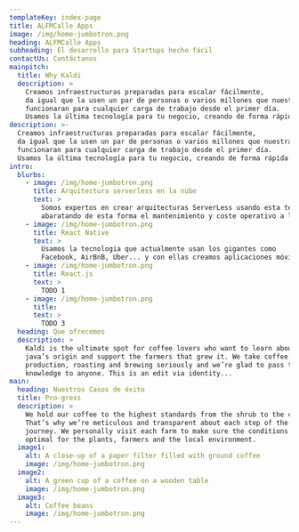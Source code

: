 ```yaml
---
templateKey: index-page
title: ALFMCalle Apps
image: /img/home-jumbotron.png
heading: ALFMCalle Apps
subheading: El desarrollo para Startups hecho fácil
contactUs: Contáctanos
mainpitch:
  title: Why Kaldi
  description: >
    Creamos infraestructuras preparadas para escalar fácilmente,
    da igual que la usen un par de personas o varios millones que nuestras apps
    funcionaran para cualquier carga de trabajo desde el primer día.
    Usamos la última tecnología para tu negocio, creando de forma rápida todo lo necesario para tu Startup
description: >-
  Creamos infraestructuras preparadas para escalar fácilmente,
  da igual que la usen un par de personas o varios millones que nuestras apps
  funcionaran para cualquier carga de trabajo desde el primer día.
  Usamos la última tecnología para tu negocio, creando de forma rápida todo lo necesario para tu Startup
intro:
  blurbs:
    - image: /img/home-jumbotron.png
      title: Arquitectura serverless en la nube
      text: >
        Somos expertos en crear arquitecturas ServerLess usando esta tecnología
        abaratando de esta forma el mantenimiento y coste operativo a largo plazo.
    - image: /img/home-jumbotron.png
      title: React Native
      text: >
        Usamos la tecnologia que actualmente usan los gigantes como
        Facebook, AirBnB, Uber... y con ellas creamos aplicaciones móviles modernas, además usamos la sinergia entre React.js y React Native para crear de esta forma aplicaciones nativas y páginas webs reutilizando muchas partes entre ambas y de esta forma desarrollar el proyecto de una forma rápida.
    - image: /img/home-jumbotron.png
      title: React.js
      text: >
        TODO 1
    - image: /img/home-jumbotron.png
      title:
      text: >
        TODO 3
  heading: Que ofrecemos
  description: >
    Kaldi is the ultimate spot for coffee lovers who want to learn about their
    java’s origin and support the farmers that grew it. We take coffee
    production, roasting and brewing seriously and we’re glad to pass that
    knowledge to anyone. This is an edit via identity...
main:
  heading: Nuestros Casos de éxito
  title: Pro-gress
  description: >
    We hold our coffee to the highest standards from the shrub to the cup.
    That’s why we’re meticulous and transparent about each step of the coffee’s
    journey. We personally visit each farm to make sure the conditions are
    optimal for the plants, farmers and the local environment.
  image1:
    alt: A close-up of a paper filter filled with ground coffee
    image: /img/home-jumbotron.png
  image2:
    alt: A green cup of a coffee on a wooden table
    image: /img/home-jumbotron.png
  image3:
    alt: Coffee beans
    image: /img/home-jumbotron.png
---
```

